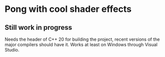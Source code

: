 # Pong with cool shader effects
## Still work in progress
Needs the <format> header of C++ 20 for building the project, recent versions of the major compilers should have it.
Works at least on Windows through Visual Studio.
